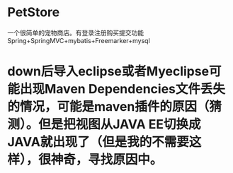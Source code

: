 # PetStore
一个很简单的宠物商店。有登录注册购买提交功能
Spring+SpringMVC+mybatis+Freemarker+mysql
# down后导入eclipse或者Myeclipse可能出现Maven Dependencies文件丢失的情况，可能是maven插件的原因（猜测）。但是把视图从JAVA EE切换成JAVA就出现了（但是我的不需要这样），很神奇，寻找原因中。
